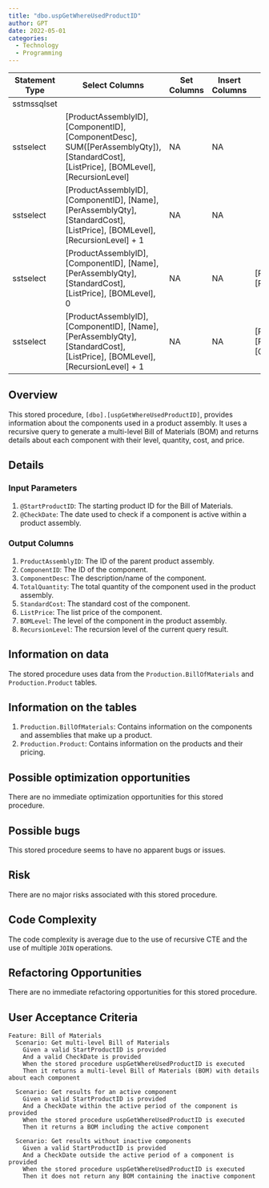 ```yaml
---
title: "dbo.uspGetWhereUsedProductID"
author: GPT
date: 2022-05-01
categories:
  - Technology
  - Programming
---
```


| Statement Type | Select Columns | Set Columns | Insert Columns | Joins | Where Clause | Table Name |
|---|---|---|---|---|---|---|
| sstmssqlset |  |  |  |  |  |  |
| sstselect | [ProductAssemblyID], [ComponentID], [ComponentDesc], SUM([PerAssemblyQty]), [StandardCost], [ListPrice], [BOMLevel], [RecursionLevel] | NA | NA |  |  | [BOM_cte] |
| sstselect | [ProductAssemblyID], [ComponentID], [Name], [PerAssemblyQty], [StandardCost], [ListPrice], [BOMLevel], [RecursionLevel] + 1 | NA | NA |  |  |  |
| sstselect | [ProductAssemblyID], [ComponentID], [Name], [PerAssemblyQty], [StandardCost], [ListPrice], [BOMLevel], 0 | NA | NA | [ProductAssemblyID], [ProductID] | , [StartDate], [EndDate], [ComponentID] | [Production].[BillOfMaterials], [Production].[Product] |
| sstselect | [ProductAssemblyID], [ComponentID], [Name], [PerAssemblyQty], [StandardCost], [ListPrice], [BOMLevel], [RecursionLevel] + 1 | NA | NA | [ProductAssemblyID], [ProductID], [ComponentID] | , [StartDate], [EndDate] | [BOM_cte], [Production].[BillOfMaterials], [Production].[Product] |

## Overview
This stored procedure, `[dbo].[uspGetWhereUsedProductID]`, provides information about the components used in a product assembly. It uses a recursive query to generate a multi-level Bill of Materials (BOM) and returns details about each component with their level, quantity, cost, and price.

## Details

### Input Parameters
1. `@StartProductID`: The starting product ID for the Bill of Materials.
2. `@CheckDate`: The date used to check if a component is active within a product assembly.

### Output Columns
1. `ProductAssemblyID`: The ID of the parent product assembly.
2. `ComponentID`: The ID of the component.
3. `ComponentDesc`: The description/name of the component.
4. `TotalQuantity`: The total quantity of the component used in the product assembly.
5. `StandardCost`: The standard cost of the component.
6. `ListPrice`: The list price of the component.
7. `BOMLevel`: The level of the component in the product assembly.
8. `RecursionLevel`: The recursion level of the current query result.

## Information on data

The stored procedure uses data from the `Production.BillOfMaterials` and `Production.Product` tables.

## Information on the tables

1. `Production.BillOfMaterials`: Contains information on the components and assemblies that make up a product.
2. `Production.Product`: Contains information on the products and their pricing.

## Possible optimization opportunities
There are no immediate optimization opportunities for this stored procedure.

## Possible bugs
This stored procedure seems to have no apparent bugs or issues.

## Risk
There are no major risks associated with this stored procedure.

## Code Complexity
The code complexity is average due to the use of recursive CTE and the use of multiple `JOIN` operations.

## Refactoring Opportunities
There are no immediate refactoring opportunities for this stored procedure.

## User Acceptance Criteria

```gherkin
Feature: Bill of Materials
  Scenario: Get multi-level Bill of Materials
    Given a valid StartProductID is provided
    And a valid CheckDate is provided
    When the stored procedure uspGetWhereUsedProductID is executed
    Then it returns a multi-level Bill of Materials (BOM) with details about each component

  Scenario: Get results for an active component
    Given a valid StartProductID is provided
    And a CheckDate within the active period of the component is provided
    When the stored procedure uspGetWhereUsedProductID is executed
    Then it returns a BOM including the active component

  Scenario: Get results without inactive components
    Given a valid StartProductID is provided
    And a CheckDate outside the active period of a component is provided
    When the stored procedure uspGetWhereUsedProductID is executed
    Then it does not return any BOM containing the inactive component
```
